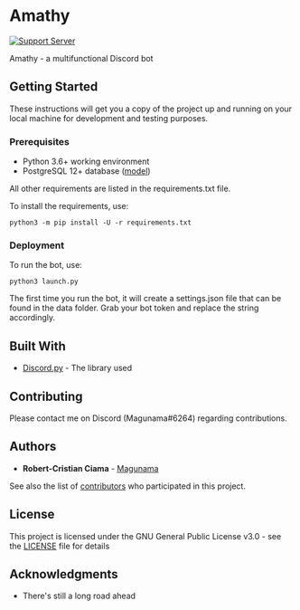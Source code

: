 # Amathy

[![Support Server](https://img.shields.io/discord/447310975863881738.svg?color=7289da&label=Support+server&logo=discord&style=flat-square)](https://discord.gg/D87ykxd)

Amathy - a multifunctional Discord bot 

## Getting Started

These instructions will get you a copy of the project up and running on your local machine for development and testing purposes. 

### Prerequisites

* Python 3.6+ working environment
* PostgreSQL 12+ database ([model](utils/base/amathy.sql))

All other requirements are listed in the requirements.txt file.

To install the requirements, use:
```
python3 -m pip install -U -r requirements.txt
```

### Deployment
 
To run the bot, use:

```
python3 launch.py
```

The first time you run the bot, it will create a settings.json file that can be found in the data folder.
Grab your bot token and replace the string accordingly.

## Built With

* [Discord.py](https://github.com/Rapptz/discord.py) - The library used

## Contributing

Please contact me on Discord (Magunama#6264) regarding contributions.

## Authors

* **Robert-Cristian Ciama** - [Magunama](https://github.com/Magunama)

See also the list of [contributors](https://github.com/Magunama/amathy/graphs/contributors) who participated in this project.

## License

This project is licensed under the GNU General Public License v3.0 - see the [LICENSE](LICENSE) file for details

## Acknowledgments

* There's still a long road ahead
